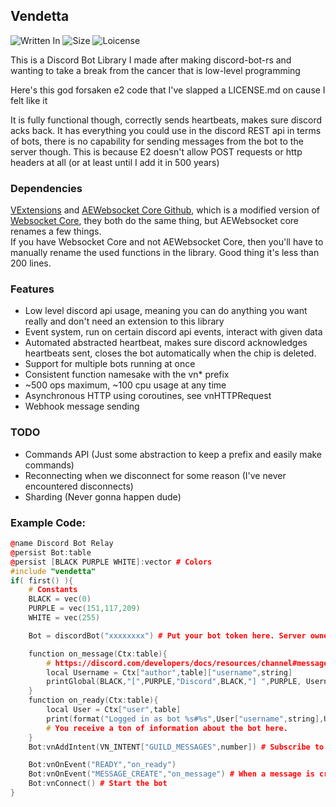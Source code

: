 ## Vendetta
![Written In](https://img.shields.io/badge/Written%20In-Expression2-blue?style=flat-square)
![Size](https://img.shields.io/github/repo-size/Vurv78/Vendetta-E2?color=red&label=Size&style=flat-square)
![Loicense](https://img.shields.io/github/license/Vurv78/Vendetta-E2?color=green&label=License&style=flat-square)

This is a Discord Bot Library I made after making discord-bot-rs and wanting to take a break from the cancer that is low-level programming

Here's this god forsaken e2 code that I've slapped a LICENSE.md on cause I felt like it

It is fully functional though, correctly sends heartbeats, makes sure discord acks back. It has everything you could use in the discord REST api in terms of bots, there is no capability for sending messages from the bot to the server though. This is because E2 doesn't allow POST requests or http headers at all (or at least until I add it in 500 years)

### Dependencies
[VExtensions](https://github.com/Vurv78/VExtensions) and [AEWebsocket Core Github](https://github.com/Andrew-Eathan/aewebsocketcore), which is a modified version of [Websocket Core](https://steamcommunity.com/sharedfiles/filedetails/?id=1773811033), they both do the same thing, but AEWebsocket core renames a few things.  
If you have Websocket Core and not AEWebsocket Core, then you'll have to manually rename the used functions in the library. Good thing it's less than 200 lines.

### Features
* Low level discord api usage, meaning you can do anything you want really and don't need an extension to this library
* Event system, run on certain discord api events, interact with given data
* Automated abstracted heartbeat, makes sure discord acknowledges heartbeats sent, closes the bot automatically when the chip is deleted.
* Support for multiple bots running at once
* Consistent function namesake with the vn* prefix
* ~500 ops maximum, ~100 cpu usage at any time
* Asynchronous HTTP using coroutines, see vnHTTPRequest
* Webhook message sending

### TODO
* Commands API (Just some abstraction to keep a prefix and easily make commands)
* Reconnecting when we disconnect for some reason (I've never encountered disconnects)
* Sharding (Never gonna happen dude)

### Example Code:

```c++
@name Discord Bot Relay
@persist Bot:table
@persist [BLACK PURPLE WHITE]:vector # Colors
#include "vendetta"
if( first() ){
    # Constants
    BLACK = vec(0)
    PURPLE = vec(151,117,209)
    WHITE = vec(255)

    Bot = discordBot("xxxxxxxx") # Put your bot token here. Server owners can see it so..

    function on_message(Ctx:table){
        # https://discord.com/developers/docs/resources/channel#message-object
        local Username = Ctx["author",table]["username",string]
        printGlobal(BLACK,"[",PURPLE,"Discord",BLACK,"] ",PURPLE, Username, WHITE,": ", Ctx["content",string])
    }
    function on_ready(Ctx:table){
        local User = Ctx["user",table]
        print(format("Logged in as bot %s#%s",User["username",string],User["discriminator",string]))
        # You receive a ton of information about the bot here.
    }
    Bot:vnAddIntent(VN_INTENT["GUILD_MESSAGES",number]) # Subscribe to getting message events (MESSAGE_CREATE, etc)

    Bot:vnOnEvent("READY","on_ready")
    Bot:vnOnEvent("MESSAGE_CREATE","on_message") # When a message is created. (Can be made by a bot, system, user, webhook, so make sure you know which is which)
    Bot:vnConnect() # Start the bot
}
```
